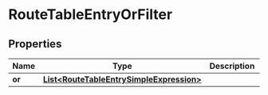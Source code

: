 

# RouteTableEntryOrFilter


## Properties

| Name | Type | Description | Notes |
|------------ | ------------- | ------------- | -------------|
|**or** | [**List&lt;RouteTableEntrySimpleExpression&gt;**](RouteTableEntrySimpleExpression.md) |  |  [optional] |



